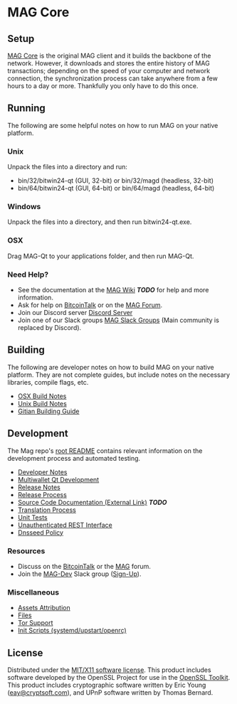 MAG Core
=====================

Setup
---------------------
[MAG Core](https://bitwin24network.io/wallet) is the original MAG client and it builds the backbone of the network. However, it downloads and stores the entire history of MAG transactions; depending on the speed of your computer and network connection, the synchronization process can take anywhere from a few hours to a day or more. Thankfully you only have to do this once.

Running
---------------------
The following are some helpful notes on how to run MAG on your native platform.

### Unix

Unpack the files into a directory and run:

- bin/32/bitwin24-qt (GUI, 32-bit) or bin/32/magd (headless, 32-bit)
- bin/64/bitwin24-qt (GUI, 64-bit) or bin/64/magd (headless, 64-bit)

### Windows

Unpack the files into a directory, and then run bitwin24-qt.exe.

### OSX

Drag MAG-Qt to your applications folder, and then run MAG-Qt.

### Need Help?

* See the documentation at the [MAG Wiki](https://en.bitcoin.it/wiki/Main_Page) ***TODO***
for help and more information.
* Ask for help on [BitcoinTalk](https://bitcointalk.org/index.php?topic=2402932) or on the [MAG Forum](http://forum.bitwin24network.io/).
* Join our Discord server [Discord Server](https://discord.bitwin24network.io)
* Join one of our Slack groups [MAG Slack Groups](https://bitwin24network.io/slack-logins/) (Main community is replaced by Discord).

Building
---------------------
The following are developer notes on how to build MAG on your native platform. They are not complete guides, but include notes on the necessary libraries, compile flags, etc.

- [OSX Build Notes](build-osx.md)
- [Unix Build Notes](build-unix.md)
- [Gitian Building Guide](gitian-building.md)

Development
---------------------
The Mag repo's [root README](https://github.com/MAG-Project/MAG/blob/master/README.md) contains relevant information on the development process and automated testing.

- [Developer Notes](developer-notes.md)
- [Multiwallet Qt Development](multiwallet-qt.md)
- [Release Notes](release-notes.md)
- [Release Process](release-process.md)
- [Source Code Documentation (External Link)](https://dev.visucore.com/bitcoin/doxygen/) ***TODO***
- [Translation Process](translation_process.md)
- [Unit Tests](unit-tests.md)
- [Unauthenticated REST Interface](REST-interface.md)
- [Dnsseed Policy](dnsseed-policy.md)

### Resources

* Discuss on the [BitcoinTalk](https://bitcointalk.org/index.php?topic=1262920.0) or the [MAG](http://forum.bitwin24network.io/) forum.
* Join the [MAG-Dev](https://bitwin24-dev.slack.com/) Slack group ([Sign-Up](https://bitwin24-dev.herokuapp.com/)).

### Miscellaneous
- [Assets Attribution](assets-attribution.md)
- [Files](files.md)
- [Tor Support](tor.md)
- [Init Scripts (systemd/upstart/openrc)](init.md)

License
---------------------
Distributed under the [MIT/X11 software license](http://www.opensource.org/licenses/mit-license.php).
This product includes software developed by the OpenSSL Project for use in the [OpenSSL Toolkit](https://www.openssl.org/). This product includes
cryptographic software written by Eric Young ([eay@cryptsoft.com](mailto:eay@cryptsoft.com)), and UPnP software written by Thomas Bernard.
